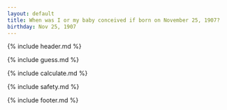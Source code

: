 ```yaml
---
layout: default
title: When was I or my baby conceived if born on November 25, 1907?
birthday: Nov 25, 1907
---
```


{% include header.md %}

{% include guess.md %}

{% include calculate.md %}

{% include safety.md %}

{% include footer.md %}



